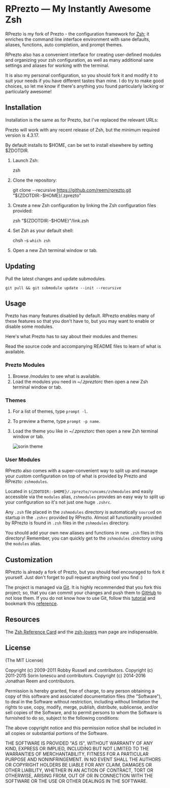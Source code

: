 RPrezto — My Instantly Awesome Zsh
==============================

RPrezto is my fork of Prezto - the configuration framework for [Zsh][1];
it enriches the command line interface environment with sane defaults,
aliases, functions, auto completion, and prompt themes.

RPrezto also has a convenient interface for creating user-defined modules
and organizing your zsh configuration, as well as many additional sane settings
and aliases for working with the terminal.

It is also my personal configuration, so you should fork it and modify it to
suit your needs if you have different tastes than mine. I do try to make good
choices, so let me know if there's anything you found particularly lacking or
particularly awesome!

Installation
------------

Installation is the same as for Prezto, but I've replaced the relevant URLs:

Prezto will work with any recent release of Zsh, but the minimum required
version is 4.3.17.

By default installs to $HOME, can be set to install elsewhere by setting
$ZDOTDIR.

  1. Launch Zsh:

        zsh

  2. Clone the repository:

        git clone --recursive https://github.com/reem/rprezto.git "${ZDOTDIR:-$HOME}/.zprezto"

  3. Create a new Zsh configuration by linking the Zsh configuration files provided:

        zsh "${ZDOTDIR:-$HOME}"/link.zsh

  4. Set Zsh as your default shell:

        chsh -s `which zsh`

  5. Open a new Zsh terminal window or tab.

Updating
--------

Pull the latest changes and update submodules.

    git pull && git submodule update --init --recursive

Usage
-----

Prezto has many features disabled by default. RPrezto enables many of these
features so that you don't have to, but you may want to enable or disable some
modules.

Here's what Prezto has to say about their modules and themes:

Read the source code and accompanying README files to learn of what is available.

### Prezto Modules

  1. Browse */modules* to see what is available.
  2. Load the modules you need in *~/.zpreztorc* then open a new Zsh terminal
     window or tab.

### Themes

  1. For a list of themes, type `prompt -l`.
  2. To preview a theme, type `prompt -p name`.
  3. Load the theme you like in *~/.zpreztorc* then open a new Zsh terminal
     window or tab.

     ![sorin theme][2]

### User Modules

RPrezto also comes with a super-convenient way to split up and manage your
custom configuration on top of what is provided by Prezto and RPrezto:
`zshmodules`.

Located in `${ZDOTDIR:-$HOME}/.zprezto/runcoms/zshmodules` and easily
accessible via the `modules` alias, `zshmodules` provides an easy way to split
up your configuration so it's not just one huge `.zshrc`.

Any `.zsh` file placed in the `zshmodules` directory is automatically `source`d on
startup in the `.zshrc` provided by RPrezto. Almost all functionality provided
by RPrezto is found in `.zsh` files in the `zshmodules` directory.

You should add your own new aliases and functions in new `.zsh` files in this
directory! Remember, you can quickly get to the `zshmodules` directory using
the `modules` alias.

Customization
-------------

RPrezto is already a fork of Prezto, but you should feel encouraged to fork it
yourself. Just don't forget to pull request anything cool you find :)

The project is managed via [Git][3]. It is highly recommended that you fork this
project; so, that you can commit your changes and push them to [GitHub][4] to
not lose them. If you do not know how to use Git, follow this [tutorial][5] and
bookmark this [reference][6].

Resources
---------

The [Zsh Reference Card][7] and the [zsh-lovers][8] man page are indispensable.

License
-------

(The MIT License)

Copyright (c) 2009-2011 Robby Russell and contributors.
Copyright (c) 2011-2015 Sorin Ionescu and contributors.
Copyright (c) 2014-2016 Jonathan Reem and contributors.

Permission is hereby granted, free of charge, to any person obtaining a copy of
this software and associated documentation files (the "Software"), to deal in
the Software without restriction, including without limitation the rights to
use, copy, modify, merge, publish, distribute, sublicense, and/or sell copies
of the Software, and to permit persons to whom the Software is furnished to do
so, subject to the following conditions:

The above copyright notice and this permission notice shall be included in all
copies or substantial portions of the Software.

THE SOFTWARE IS PROVIDED "AS IS", WITHOUT WARRANTY OF ANY KIND, EXPRESS OR
IMPLIED, INCLUDING BUT NOT LIMITED TO THE WARRANTIES OF MERCHANTABILITY,
FITNESS FOR A PARTICULAR PURPOSE AND NONINFRINGEMENT. IN NO EVENT SHALL THE
AUTHORS OR COPYRIGHT HOLDERS BE LIABLE FOR ANY CLAIM, DAMAGES OR OTHER
LIABILITY, WHETHER IN AN ACTION OF CONTRACT, TORT OR OTHERWISE, ARISING FROM,
OUT OF OR IN CONNECTION WITH THE SOFTWARE OR THE USE OR OTHER DEALINGS IN THE
SOFTWARE.

[1]: http://www.zsh.org
[2]: http://i.imgur.com/nrGV6pg.png "sorin theme"
[3]: http://git-scm.com
[4]: https://github.com
[5]: http://gitimmersion.com
[6]: http://gitref.org
[7]: http://www.bash2zsh.com/zsh_refcard/refcard.pdf
[8]: http://grml.org/zsh/zsh-lovers.html
